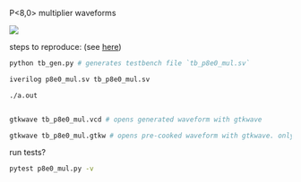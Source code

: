


P<8,0> multiplier waveforms

![](https://www.dropbox.com/s/2nb9mkhmhwajb7q/Screen%20Shot%202021-11-17%20at%2012.58.51%20PM.png?raw=1)


steps to reproduce:
(see [here](https://bitbucket.org/riscv-ppu/ppu/src/urbani/readme.md#cli-tools))

```sh    
python tb_gen.py # generates testbench file `tb_p8e0_mul.sv`

iverilog p8e0_mul.sv tb_p8e0_mul.sv

./a.out


gtkwave tb_p8e0_mul.vcd # opens generated waveform with gtkwave

gtkwave tb_p8e0_mul.gtkw # opens pre-cooked waveform with gtkwave. only works if companion vcd file is present, i.e. `tb_p8e0_mul.vcd`
```



run tests?
```sh
pytest p8e0_mul.py -v
```